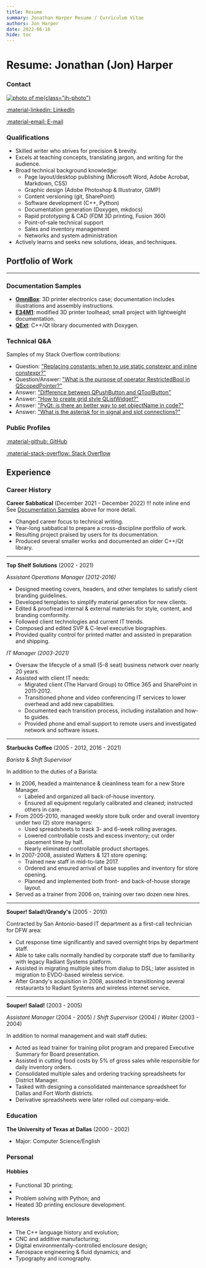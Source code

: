 ```yaml
---
title: Resume
summary: Jonathan Harper Resume / Curriculum Vitae
authors: Jon Harper
date: 2022-06-16
hide: toc
---
```


# Resume: Jonathan (Jon) Harper

### Contact

[![photo of me](img/headshot.jpg){class="jh-photo"}](img/headshot.jpg)

<div markdown class="jh-grid-container jh-grid-3">
<div markdown class="jh-grid-container jh-grid-1 jh-link-grid">

[:material-linkedin: LinkedIn](https://linkedin.com/in/jonspaceharper)

[:material-email: E-mail](mailto:jonspaceharper@gmail.com)
</div>
</div>

### Qualifications

- Skilled writer who strives for precision & brevity.
- Excels at teaching concepts, translating jargon, and writing for the audience.
- Broad technical background knowledge:
    - Page layout/desktop publishing (Microsoft Word, Adobe Acrobat, Markdown, CSS)
    - Graphic design (Adobe Photoshop & Illustrator, GIMP)
    - Content versioning (git, SharePoint)
    - Software development (C++, Python)
    - Documentation generation (Doxygen, mkdocs)
    - Rapid prototyping & CAD (FDM 3D printing, Fusion 360)
    - Point-of-sale technical support
    - Sales and inventory management
    - Networks and system administration
- Actively learns and seeks new solutions, ideas, and techniques.

## Portfolio of Work

------
### Documentation Samples

- **[OmniBox](https://jon-harper.github.io/OmniBox)**: 3D printer electronics case; documentation includes illustrations and assembly instructions.
- **[E34M1](https://jon-harper.github.io/E34M1/)**: modified 3D printer toolhead; small project with lightweight documentation.
- **[QExt](https://jon-harper.github.io/)**: C++/Qt library documented with Doxygen.

### Technical Q&A

Samples of my Stack Overflow contributions:

- Question: ["Replacing constants: when to use static constexpr and inline constexpr?"](https://stackoverflow.com/questions/54466591/replacing-constants-when-to-use-static-constexpr-and-inline-constexpr)
- Question/Answer: ["What is the purpose of operator RestrictedBool in QScopedPointer?"](https://stackoverflow.com/questions/37012710/what-is-the-purpose-of-operator-restrictedbool-in-qscopedpointer)
- Answer: ["Difference between QPushButton and QToolButton"](https://stackoverflow.com/questions/38576380/difference-between-qpushbutton-and-qtoolbutton/38580502)
- Answer: ["How to create grid style QListWidget?"](https://stackoverflow.com/questions/37331270/how-to-create-grid-style-qlistwidget)
- Answer: ["PyQt: is there an better way to set objectName in code?"](https://stackoverflow.com/questions/50726510/pyqt-is-there-an-better-way-to-set-objectname-in-code)
- Answer: ["What is the asterisk for in signal and slot connections?"](https://stackoverflow.com/questions/38456924/what-is-the-asterisk-for-in-signal-and-slot-connections/38457771)

### Public Profiles

[:material-github: GitHub](https://github.com/jon-harper)

[:material-stack-overflow: Stack Overflow](https://stackoverflow.com/users/4732082/jonspaceharper)

## Experience

### Career History

**Career Sabbatical** (December 2021 - December 2022)
!!! note inline end
    See [Documentation Samples](#documentation-samples) above for more detail.

- Changed career focus to technical writing.
- Year-long sabbatical to prepare a cross-discipline portfolio of work.
- Resulting project praised by users for its documentation.
- Produced several smaller works and documented an older C++/Qt library.

------
**Top Shelf Solutions** (2002 - 2021)

*Assistant Operations Manager (2012-2016)*

- Designed meeting covers, headers, and other templates to satisfy client branding guidelines.
- Developed templates to simplify material generation for new clients.
- Edited & proofread internal & external materials for style, content, and branding comformity.
- Followed client technologies and current IT trends.
- Composed and edited SVP & C-level executive biographies.
- Provided quality control for printed matter and assisted in preparation and shipping.

*IT Manager (2003-2021)*

- Oversaw the  lifecycle of a small (5-8 seat) business network over nearly 20 years.
- Assisted with client IT needs:
    - Migrated client (The Harvard Group) to Office 365 and SharePoint in 2011-2012.
    - Transitioned phone and video conferencing IT services to lower overhead and add new capabilities.
    - Documented each transition process, including installation and how-to guides.
    - Provided phone and email support to remote users and investigated network and software issues.

------

**Starbucks Coffee** (2005 - 2012, 2016 - 2021)

*Barista* & *Shift Supervisor*

In addition to the duties of a Barista:

- In 2006, headed a maintenance & cleanliness team for a new Store Manager.
    - Labeled and organized all back-of-house inventory.
    - Ensured all equipment regularly calibrated and cleaned; instructed others in care.
- From 2005-2010, managed weekly store bulk order and overall inventory under two (2) store managers:
    - Used spreadsheets to track 3- and 6-week rolling averages.
    - Lowered controllable costs and excess inventory; cut order placement time by half.
    - Nearly eliminated controllable product shortages.
- In 2007-2008, assisted Watters & 121 store opening:
    - Trained new staff in mid-to-late 2017.
    - Ordered and ensured arrival of base supplies and inventory for store opening.
    - Planned and implemented both front- and back-of-house storage layout.
- Served as a trainer from 2006 on, training over two dozen new hires.

------

**Souper! Salad!/Grandy's** (2005 - 2010)

Contracted by San Antonio-based IT department as a first-call technician for DFW area:

- Cut response time significantly and saved overnight trips by department staff.
- Able to take calls normally handled by corporate staff due to familiarity with legacy Radiant Systems platform.
- Assisted in migrating multiple sites from dialup to DSL; later assisted in migration to EVDO-based wireless service.
- After Grandy's acquisition in 2008, assisted in transitioning several restaurants to Radiant Systems and wireless internet service.

------

**Souper! Salad!** (2003 - 2005)

*Assistant Manager* (2004 - 2005) / *Shift Supervisor* (2004) / *Waiter* (2003 - 2004)

In addition to normal management and wait staff duties:

- Acted as lead trainer for training pilot program and prepared Executive Summary for Board presentation.
- Assisted in cutting food costs by 5% of gross sales while responsible for daily inventory orders.
- Consolidated multiple sales and ordering tracking spreadsheets for District Manager.
- Tasked with designing a consolidated maintenance spreadsheet for Dallas and Fort Worth districts.
- Derivative spreadsheets were later rolled out company-wide.

### Education

**The University of Texas at Dallas** (2000 - 2002)

- Major: Computer Science/English

### Personal
#### Hobbies

- Functional 3D printing;
- 
- Problem solving with Python; and
- Heated 3D printing enclosure development.

#### Interests

- The C++ language history and evolution;
- CNC and additive manufacturing;
- Digital environmentally-controlled enclosure design;
- Aerospace engineering & fluid dynamics; and
- Typography and iconography.